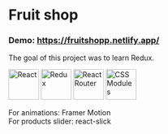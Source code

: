 # Fruit shop

### Demo: https://fruitshopp.netlify.app/

The goal of this project was to learn Redux.

<img src="https://user-images.githubusercontent.com/79527801/172619681-0c968baa-d60c-4757-8191-743a11383fe4.png" alt="React" width="60"> <img src="https://user-images.githubusercontent.com/79527801/183250792-f121ea0a-a70c-4798-857f-a7179b6a3a67.png" alt="Redux" width="60"> <img src="https://user-images.githubusercontent.com/79527801/183251092-33f190d3-55e9-4a5d-a2fb-59c559dbe1bd.png" alt="React Router" width="60"> <img src="https://user-images.githubusercontent.com/79527801/172620796-9f2368f8-aba7-4f82-b5f2-a84263f6388c.png" alt="CSS Modules" width="60">

For animations: Framer Motion <br />
For products slider: react-slick
